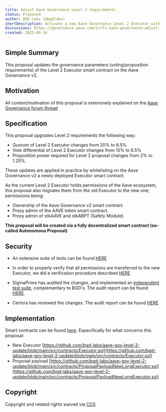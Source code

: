 ```yaml
---
title: Adjust Aave Governance Level 2 requirements
status: Proposed
author: BGD Labs (@bgdlabs)
shortDescription: Activate a new Aave Governance Level 2 Executor with new requirements
discussions: https://governance.aave.com/t/rfc-aave-governance-adjust-level-2-requirements-long-executor/8693
created: 2022-09-16
---
```


## Simple Summary

This proposal updates the governance parameters (voting/proposition requirements) of the Level 2 Executor smart contract on the Aave Governance v2.

## Motivation
All context/motivation of this proposal is extensively explained on the [Aave Governance forum thread](https://governance.aave.com/t/rfc-aave-governance-adjust-level-2-requirements-long-executor/8693)

## Specification
This proposal upgrades Level 2 requirements the following way:

- Quorum of Level 2 Executor changes from 20% to 6.5%
- Vote differential of Level 2 Executor changes from 15% to 6.5%
- Proposition power required for Level 2 proposal changes from 2% to 1.25%.

These updates are applied in practice by whitelisting on the Aave Governance v2 a newly deployed Executor smart contract.

As the current Level 2 Executor holds permissions of the Aave ecosystem, this proposal also migrates them from the old Executor to the new one; permissions being:

- Ownership of the Aave Governance v2 smart contract.
- Proxy admin of the AAVE token smart contract.
- Proxy admin of stkAAVE and stkABPT (Safety Module).

**This proposal will be created via a fully decentralized smart contract (so-called Autonomous Proposal)**

## Security

- An extensive suite of tests can be found [HERE](https://github.com/bgd-labs/aave-gov-level-2-update/tree/main/test)

- In order to properly verify that all permissions are transferred to the new Executor, we did a verification procedure described [HERE](https://github.com/bgd-labs/aave-gov-level-2-update/blob/main/security/Analysis%20of%20Level%202%20executor%20permissions.md)

- SigmaPrime has audited the changes, and implemented an [independent test suite](https://github.com/bgd-labs/aave-gov-level-2-update/tree/main/security/sigmap/tests), complementary to BGD's. The audit report can be found [HERE](https://github.com/bgd-labs/aave-gov-level-2-update/blob/main/audits/SigmaPrime.md).

- Certora has reviewed the changes. The audit report can be found [HERE]()

## Implementation

Smart contracts can be found [here](https://github.com/bgd-labs/aave-gov-level-2-update/tree/main/src/contracts). Especifically for what concerns this proposal:

- New Executor [https://github.com/bgd-labs/aave-gov-level-2-update/blob/main/src/contracts/Executor.sol](https://github.com/bgd-labs/aave-gov-level-2-update/blob/main/src/contracts/Executor.sol)
- Proposal payload [https://github.com/bgd-labs/aave-gov-level-2-update/blob/main/src/contracts/ProposalPayloadNewLongExecutor.sol](https://github.com/bgd-labs/aave-gov-level-2-update/blob/main/src/contracts/ProposalPayloadNewLongExecutor.sol)

## Copyright

Copyright and related rights waived via [CC0](https://creativecommons.org/publicdomain/zero/1.0/).
